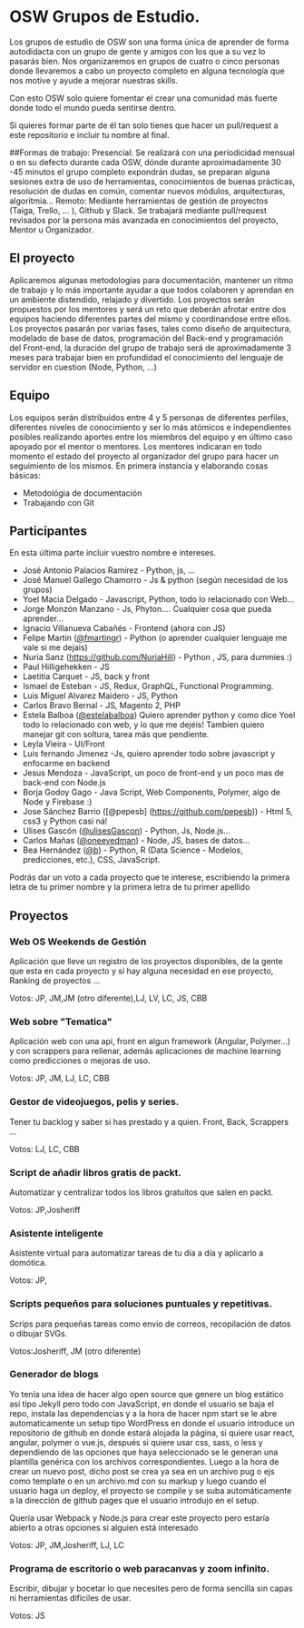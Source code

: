 ﻿# OSW Grupos de Estudio. 

Los grupos de estudio de OSW son una forma única de aprender de forma autodidacta
con un grupo de gente y amigos con los que a su vez lo pasarás bien. Nos organizaremos
en grupos de cuatro o cinco personas donde llevaremos a cabo un proyecto completo en alguna
tecnología que nos motive y ayude a mejorar nuestras skills.

Con esto OSW solo quiere fomentar el crear una comunidad más fuerte donde todo el mundo pueda
sentirse dentro.

Si quieres formar parte de él tan solo tienes que hacer un pull/request a este repositorio e incluir tu nombre al final.

##Formas de trabajo:
Presencial: Se realizará con una periodicidad mensual o en su defecto durante cada OSW, dónde durante aproximadamente 30 -45 minutos el grupo completo expondrán dudas, se preparan alguna sesiones extra de uso de herramientas, conocimientos de buenas prácticas, resolución de dudas en común, comentar nuevos módulos, arquitecturas, algoritmia...
Remoto: Mediante herramientas de gestión de proyectos (Taiga, Trello, ... ), Github y Slack. Se trabajará mediante pull/request revisados por la persona más avanzada en conocimientos del proyecto, Mentor u Organizador.

## El proyecto
Aplicaremos algunas metodologías para documentación, mantener un ritmo de trabajo y lo más importante ayudar a que todos colaboren y aprendan en un ambiente distendido, relajado y divertido.
Los proyectos serán propuestos por los mentores y será un reto que deberán afrotar entre dos equipos haciendo diferentes partes del mismo y coordinandose entre ellos. Los proyectos pasarán por varias fases, tales como diseño de arquitectura, modelado de base de datos, programación del Back-end y programación del Front-end, la duración del grupo de trabajo será de aproximadamente 3 meses para trabajar bien en profundidad el conocimiento del lenguaje de servidor en cuestion (Node, Python, ...)

## Equipo
Los equipos serán distribuidos entre 4 y 5 personas de diferentes perfiles, diferentes niveles de conocimiento y ser lo más atómicos e independientes posibles realizando aportes entre los miembros del equipo y en último caso apoyado por el mentor o mentores. Los mentores indicaran en todo momento el estado del proyecto al organizador del grupo para hacer un seguimiento de los mismos.
En primera instancia y elaborando cosas básicas:
- Metodológia de documentación
- Trabajando con Git

## Participantes
En esta última parte incluir vuestro nombre e intereses.

- José Antonio Palacios Ramírez - Python, js, ...
- José Manuel Gallego Chamorro - Js & python (según necesidad de los grupos)
- Yoel Macia Delgado - Javascript, Python, todo lo relacionado con Web...
- Jorge Monzón Manzano - Js, Phyton.... Cualquier cosa que pueda aprender...
- Ignacio Villanueva Cabañés - Frontend (ahora con JS)
- Felipe Martin ([@fmartingr](https://github.com/fmartingr)) - Python (o aprender cualquier lenguaje me vale si me dejais)
- Nuria Sanz (https://github.com/NuriaHill) - Python , JS, para dummies :)
- Paul Hilligehekken - JS
- Laetitia Carquet - JS, back y front
- Ismael de Esteban - JS, Redux, GraphQL, Functional Programming. 
- Luis Miguel Alvarez Maidero - JS, Python
- Carlos Bravo Bernal - JS, Magento 2, PHP
- Estela Balboa ([@estelabalboa](https://github.com/estelabalboa)) Quiero aprender python y como dice Yoel todo lo relacionado con web, y lo que me dejéis! Tambien quiero manejar git con soltura, tarea más que pendiente.
- Leyla Vieira - UI/Front
- Luis fernando Jimenez -Js, quiero aprender todo sobre javascript y enfocarme en backend 
- Jesus Mendoza - JavaScript, un poco de front-end y un poco mas de back-end con Node.js
- Borja Godoy Gago - Java Script, Web Components, Polymer, algo de Node y Firebase :)
- Jose Sánchez Barrio ([@pepesb] (https://github.com/pepesb)) - Html 5, css3 y Python casi ná!
- Ulises Gascón ([@ulisesGascon](https://github.com/ulisesGascon)) - Python, Js, Node.js...
- Carlos Mañas ([@oneeyedman](https://github.com/oneeyedman)) - Node, JS, bases de datos...
- Bea Hernández ([@b](https://github.com/chucheria)) - Python, R (Data Science - Modelos, predicciones, etc.), CSS, JavaScript.


Podrás dar un voto a cada proyecto que te interese, escribiendo la primera letra de tu primer nombre y la primera letra de tu primer apellido

## Proyectos

### Web OS Weekends de Gestión
Aplicación que lleve un registro de los proyectos disponibles, de la gente que
esta en cada proyecto y si hay alguna necesidad en ese proyecto, Ranking de 
proyectos ... 


Votos: JP, JM,JM (otro diferente),LJ, LV, LC, JS, CBB


### Web sobre "Tematica" 

Aplicación web con una api, front en algun framework (Angular, Polymer...) y
con scrappers para rellenar, además aplicaciones de machine learning como
predicciones o mejoras de uso.

Votos: JP, JM, LJ, LC, CBB

### Gestor de videojuegos, pelis y series.

Tener tu backlog y saber si has prestado y a quien. Front, Back, Scrappers ...

Votos: LJ, LC, CBB

### Script de añadir libros gratis de packt.

Automatizar y centralizar todos los libros gratuitos que salen en packt.

Votos: JP,Josheriff 

### Asistente inteligente

Asistente virtual para automatizar tareas de tu día a día y aplicarlo a 
domótica.

Votos: JP, 

### Scripts pequeños para soluciones puntuales y repetitivas.

Scrips para pequeñas tareas como envio de correos, recopilación de datos o
dibujar SVGs.

Votos:Josheriff, JM (otro diferente)   

### Generador de blogs 
Yo tenía una idea de hacer algo open source que genere un blog estático así tipo Jekyll pero todo con JavaScript, en donde el usuario se baja el repo, instala las dependencias y a la hora de hacer npm start se le abre automaticamente un setup tipo WordPress en donde el usuario introduce un repositorio de github en donde estará alojada la página, si quiere usar react, angular, polymer o vue.js, después si quiere usar css, sass, o less y dependiendo de las opciones que haya seleccionado se le generan una plantilla genérica con los archivos correspondientes. Luego a la hora de crear un nuevo post, dicho post se crea ya sea en un archivo pug o ejs como template o en un archivo.md con su markup y luego cuando el usuario haga un deploy, el proyecto se compile y se suba automáticamente a la dirección de github pages que el usuario introdujo en el setup.

Quería usar Webpack y Node.js para crear este proyecto pero estaría abierto a otras opciones si alguien está interesado

Votos: JP, JM,Josheriff, LJ, LC

### Programa de escritorio o web paracanvas y zoom infinito.

Escribir, dibujar y bocetar lo que necesites pero de forma sencilla sin capas
ni herramientas difíciles de usar.

Votos: JS
